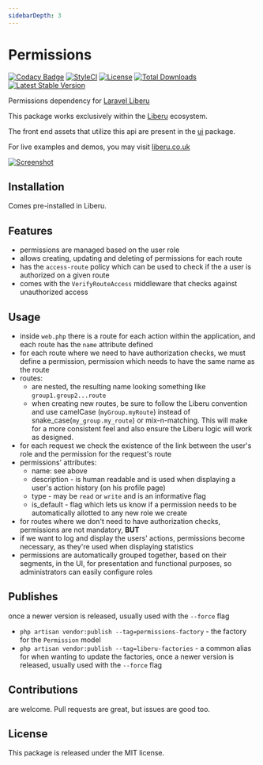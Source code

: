 ```yaml
---
sidebarDepth: 3
---
```


# Permissions

[![Codacy Badge](https://api.codacy.com/project/badge/Grade/f321064c5cc74a3b914aab81854266b4)](https://www.codacy.com/app/laravel-liberu/permissions?utm_source=github.com&amp;utm_medium=referral&amp;utm_content=laravel-liberu/permissions&amp;utm_campaign=Badge_Grade)
[![StyleCI](https://github.styleci.io/repos/94779938/shield?branch=master)](https://github.styleci.io/repos/94779938)
[![License](https://poser.pugx.org/laravel-liberu/permissions/license)](https://packagist.org/packages/laravel-liberu/permissions)
[![Total Downloads](https://poser.pugx.org/laravel-liberu/permissions/downloads)](https://packagist.org/packages/laravel-liberu/permissions)
[![Latest Stable Version](https://poser.pugx.org/laravel-liberu/permissions/version)](https://packagist.org/packages/laravel-liberu/permissions)

Permissions dependency for [Laravel Liberu](https://github.com/laravel-liberu/Liberu)

This package works exclusively within the [Liberu](https://github.com/laravel-liberu/Liberu) ecosystem.

The front end assets that utilize this api are present in the [ui](https://github.com/liberu-ui/ui) package.

For live examples and demos, you may visit [liberu.co.uk](https://www.liberu.co.uk)

[![Screenshot](https://laravel-liberu.github.io/permissionsmanager/screenshots/bulma_029_thumb.png)](https://laravel-liberu.github.io/permissionsmanager/screenshots/bulma_029.png)

## Installation

Comes pre-installed in Liberu.

## Features

- permissions are managed based on the user role
- allows creating, updating and deleting of permissions for each route
- has the `access-route` policy which can be used to check if the a user is authorized on a given route
- comes with the `VerifyRouteAccess` middleware that checks against unauthorized access

## Usage

- inside `web.php` there is a route for each action within the application, and each route has the `name` attribute defined
- for each route where we need to have authorization checks, we must define a permission, permission which needs to have the same name as the route
- routes: 
    - are nested, the resulting name looking something like `group1.group2...route`
    - when creating new routes, be sure to follow the Liberu convention and use camelCase (`myGroup.myRoute`) instead of snake_case(`my_group.my_route`) or mix-n-matching. 
    This will make for a more consistent feel and also ensure the Liberu logic will work as designed.
- for each request we check the existence of the link between the user's role and the permission for the request's route
- permissions' attributes:
     - name: see above
     - description - is human readable and is used when displaying a user's action history (on his profile page)
     - type - may be `read` or `write` and is an informative flag
     - is_default - flag which lets us know if a permission needs to be automatically allotted to any new role we create
- for routes where we don't need to have authorization checks, permissions are not mandatory, **BUT**
- if we want to log and display the users' actions, permissions become necessary, as they're used when displaying statistics
- permissions are automatically grouped together, based on their segments, in the UI, for presentation and functional purposes, so 
administrators can easily configure roles

## Publishes

once a newer version is released, usually used with the `--force` flag
- `php artisan vendor:publish --tag=permissions-factory` - the factory for the `Permission` model
- `php artisan vendor:publish --tag=liberu-factories` - a common alias for when wanting to update the factories,
once a newer version is released, usually used with the `--force` flag

## Contributions

are welcome. Pull requests are great, but issues are good too.

## License

This package is released under the MIT license.
